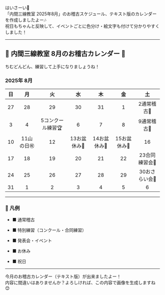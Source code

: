 はいさーい🌺  
「内間三線教室 2025年8月」のお稽古スケジュール、テキスト版のカレンダーを作成しましたよー🎶  
祝日もちゃんと反映して、イベントごとに色分け・絵文字も付けて分かりやすくしました！

---

## 🌺 内間三線教室 8月のお稽古カレンダー 🎵

ちむどんどん、練習して上手になりましょうね！

### 2025年 8月

|日|月|火|水|木|金|土|
|:-:|:-:|:-:|:-:|:-:|:-:|:-:|
|27|28|29|30|31|1|2通常稽古🎵|
|3|4|5コンクール練習🏆|6|7|8|9通常稽古🎵|
|10|11山の日㊗️|12|13お盆休み🛌|14お盆休み🛌|15お盆休み🛌|16|
|17|18|19|20|21|22|23合同練習会🤝|
|24|25|26|27|28|29|30おさらい会🌺|
|31|1|2|3|4|5|6|

---

### 🔑 凡例

- ■ 通常稽古
    
- ■ 特別練習（コンクール・合同練習）
    
- ■ 発表会・イベント
    
- ■ お休み
    
- ■ 祝日
    

---

今月のお稽古カレンダー（テキスト版）が出来ましたよー！  
内容に間違いはありませんか？よろしければ、この内容で画像を生成しますね😊
